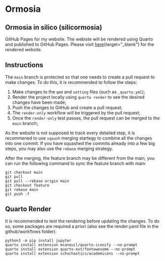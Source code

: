 # Ormosia

## Ormosia in silico (silicormosia)

GitHub Pages for my website. The webiste will be rendered using Quarto and published to GitHub Pages. Please visit [here](https://silicormosia.github.io/){target="_blank"} for the rendered website.

## Instructions

The `main` branch is protected so that one needs to create a pull request to make changes. To do this, it is recommended to follow the steps:
1. Make changes to the `qmd` and `setting` files (such as `_quarto.yml`);
1. Render the project locally using `quarto render` to see the desired changes have been made;
1. Push the changes to GitHub and create a pull request;
1. The `render-only` workflow will be triggered by the pull request;
1. Once the `render-only` test passes, the pull request can be merged to the `main` branch;

As the website is not supposed to track every detailed step, it is recommened to use `squash` merging startegy to combine all the changes into one commit. If you have squashed the commits already into a few big steps, you may also use the `rebase` merging strategy.

After the merging, the feature branch may be different from the main, you can run the following command to sync the feature branch with main:
```
git checkout main
git pull
git pull --rebase origin main
git checkout feature
git rebase main
git push -f
```

## Quarto Render

It is recommended to test the rendering before updating the changes. To do so, some packages are required a priori (also see the render.yaml file in the github/workflows folder):
```
python3 -m pip install jupyter
quarto install extension mcanouil/quarto-iconify --no-prompt
quarto install extension quarto-ext/fontawesome --no-prompt
quarto install extension schochastics/academicons --no-prompt
```
